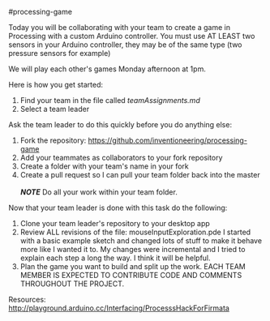 #processing-game

Today you will be collaborating with your team to create a game in Processing with a custom Arduino controller.  You must use AT LEAST two sensors in your Arduino controller, they may be of the same type (two pressure sensors for example)  

We will play each other's games Monday afternoon at 1pm.  

Here is how you get started:
  1.  Find your team in the file called *teamAssignments.md*
  2.  Select a team leader

Ask the team leader to do this quickly before you do anything else:
  1.  Fork the repository: https://github.com/inventioneering/processing-game
  2.  Add your teammates as collaborators to your fork repository
  3.  Create a folder with your team's name in your fork
  4.  Create a pull request so I can pull your team folder back into the master     <br /><br /> 
 ***NOTE*** Do all your work within your team folder.


Now that your team leader is done with this task do the following:
  1.  Clone your team leader's repository to your desktop app
  2.  Review ALL revisions of the file: mouseInputExploration.pde  I started with a basic example sketch and changed lots of stuff to make it behave more like I wanted it to.  My changes were incremental and I tried to explain each step a long the way.  I think it will be helpful.
  3.  Plan the game you want to build and split up the work.  EACH TEAM MEMBER IS EXPECTED TO CONTRIBUTE CODE AND COMMENTS THROUGHOUT THE PROJECT.


Resources: http://playground.arduino.cc/Interfacing/ProcesssHackForFirmata

